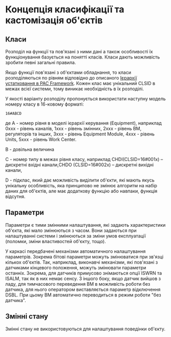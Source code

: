 # Концепція класифікації та кастомізація об'єктів

## Класи

Розподіл на функції та пов'язані з ними дані а також особливості їх функціонування базується на понятті класів. Класи дають можливість зробити певні загальні правила. 

Якщо функції пов'язані з об'єктами обладнання, то класи розподіляються по рівням відповідно до описаного [Ієрархії устатковання в PAC Framework](1_3_equip.md). Кожен клас має унікальний CLSID в межах всієї системи, тому виникає необхідність в їх розподілі.

У якості варіанту розподілу пропонується використати наступну модель номеру класу в 16-ковому форматі:

```
16#ABCD  
```

де A - номер рівня в моделі ієрархії керування (Equipment), наприклад 0xxx - рівень каналів, 1xxx - рівень змінних, 2xxx - рівень ВМ, регуляторів та інших, 3xxx - рівень Equipment Module, 4xxx - рівень Units, 5xxx - рівень Work Center.    

B - довільна величина

C - номер типу в межах рівня класу, наприклад  CHDI(CLSID=16#001x) – дискретні вхідні канали,CHDO (CLSID=16#002x) – дискретні вихідні канали,

D - підклас, який дає можливість виділити об'єкти, які мають якусь унікальну особливість, яка принципово не змінює алгоритм на набір даних для об'єктів, але має додаткову функцію або навпаки, функція відсутня.    

## Параметри 

Параметри є тими змінними налаштування, які задають характеристики об'єкта, які мало змінюються з часом. Вони задаються при налаштуванні системи і змінюються за зміни умов експлуатації (поломки, зміни властивостей об'єкту, тощо). 

У каркасі передбачені механізми автоматичного налаштування параметрів. Зокрема бітові параметри можуть змінюватися при зв'язці кількох об'єктів. Так, наприклад, виконавчі механізми, які пов'язані з датчиками кінцевого положення, можуть змінювати параметри останніх. Зокрема, для датчиків примусово знімаються опції ISWRN та ISALM, так як в них немає сенсу. З іншого боку, якщо датчик вийшов з ладу, для тимчасового переведення ВМ в можливість роботи без датчика, для нього оператором виставляється параметр відключення DSBL. При цьому ВМ автоматично переводиться в режим роботи "без датчика".      

## Змінні стану

Змінні стану не використовуються для налаштування поведінки об'єкту.               